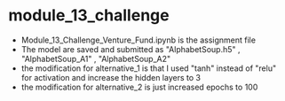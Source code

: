 # module_13_challenge

- Module_13_Challenge_Venture_Fund.ipynb is the assignment file
- The model are saved and submitted as "AlphabetSoup.h5" , "AlphabetSoup_A1" , "AlphabetSoup_A2"
- the modification for alternative_1 is that I used "tanh" instead of "relu" for activation and increase the hidden layers to 3
- the modification for alternative_2 is just increased epochs to 100